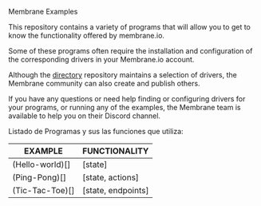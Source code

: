 Membrane Examples

This repository contains a variety of programs that will allow you to get to know the functionality offered by membrane.io.

Some of these programs often require the installation and configuration of the corresponding drivers in your Membrane.io account.

Although the [directory](https://github.com/membrane-io/directory) repository maintains a selection of drivers, the Membrane community can also create and publish others.

If you have any questions or need help finding or configuring drivers for your programs, or running any of the examples, the Membrane team is available to help you on their Discord channel.

Listado de Programas y sus las funciones que utiliza:

| EXAMPLE | FUNCTIONALITY |
|---------|---------------|
| (Hello-world)[] |[state]|
| (Ping-Pong)[] |[state, actions]|
| (Tic-Tac-Toe)[] |[state, endpoints]|
